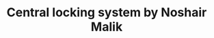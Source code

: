 ---
title: "Central locking system by Noshair Malik"
url: /karachi/central-locking-system-by-noshair-malik/
shop: shop
---